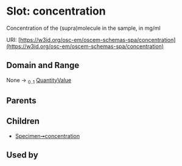 
# Slot: concentration

Concentration of the (supra)molecule in the sample, in mg/ml

URI: [https://w3id.org/osc-em/oscem-schemas-spa/concentration](https://w3id.org/osc-em/oscem-schemas-spa/concentration)


## Domain and Range

None &#8594;  <sub>0..1</sub> [QuantityValue](QuantityValue.md)

## Parents


## Children

 *  [Specimen➞concentration](Specimen_concentration.md)

## Used by

